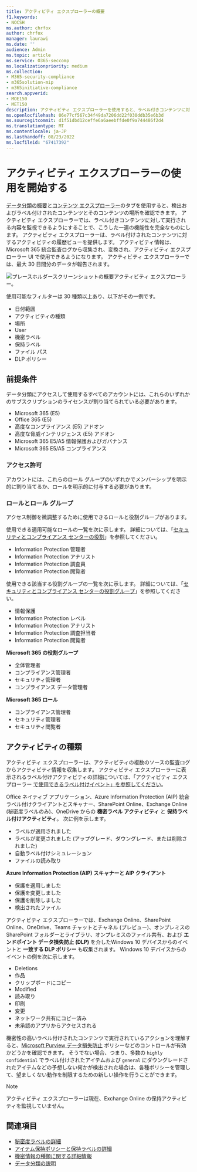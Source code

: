 ```yaml
---
title: アクティビティ エクスプローラーの概要
f1.keywords:
- NOCSH
ms.author: chrfox
author: chrfox
manager: laurawi
ms.date: ''
audience: Admin
ms.topic: article
ms.service: O365-seccomp
ms.localizationpriority: medium
ms.collection:
- M365-security-compliance
- m365solution-mip
- m365initiative-compliance
search.appverid:
- MOE150
- MET150
description: アクティビティ エクスプローラーを使用すると、ラベル付きコンテンツに対してユーザーが実行しているアクションを表示およびフィルター処理できます。
ms.openlocfilehash: 06e77cf567c34f49da7206dd22f030ddb35e6b3d
ms.sourcegitcommit: d1f51dbd12ceffe6a6aeebffde0f9a744486f2d4
ms.translationtype: MT
ms.contentlocale: ja-JP
ms.lasthandoff: 08/23/2022
ms.locfileid: "67417392"
---
```

# <a name="get-started-with-activity-explorer"></a>アクティビティ エクスプローラーの使用を開始する

[データ分類の概要](data-classification-overview.md)と[コンテンツ エクスプローラー](data-classification-content-explorer.md)のタブを使用すると、検出およびラベル付けされたコンテンツとそのコンテンツの場所を確認できます。 アクティビティ エクスプローラーでは、ラベル付きコンテンツに対して実行される内容を監視できるようにすることで、こうした一連の機能性を完全なものにします。 アクティビティ エクスプローラーは、ラベル付けされたコンテンツに対するアクティビティの履歴ビューを提供します。 アクティビティ情報は、Microsoft 365 統合監査ログから収集され、変換され、アクティビティ エクスプローラー UI で使用できるようになります。 アクティビティ エクスプローラーでは、最大 30 日間分のデータが報告されます。

![プレースホルダースクリーンショットの概要アクティビティ エクスプローラー。](../media/data-classification-activity-explorer-1.png)

使用可能なフィルターは 30 種類以上あり、以下がその一例です。

- 日付範囲
- アクティビティの種類
- 場所
- User
- 機密ラベル
- 保持ラベル
- ファイル パス
- DLP ポリシー



## <a name="prerequisites"></a>前提条件

データ分類にアクセスして使用するすべてのアカウントには、これらのいずれかのサブスクリプションのライセンスが割り当てられている必要があります。

- Microsoft 365 (E5)
- Office 365 (E5)
- 高度なコンプライアンス (E5) アドオン
- 高度な脅威インテリジェンス (E5) アドオン
- Microsoft 365 E5/A5 情報保護およびガバナンス
- Microsoft 365 E5/A5 コンプライアンス

### <a name="permissions"></a>アクセス許可

アカウントには、これらのロール グループのいずれかでメンバーシップを明示的に割り当てるか、ロールを明示的に付与する必要があります。

### <a name="roles-and-role-groups"></a>ロールとロール グループ

アクセス制御を微調整するために使用できるロールと役割グループがあります。

使用できる適用可能なロールの一覧を次に示します。 詳細については、「[セキュリティとコンプライアンス センターの役割](../security/office-365-security/permissions-in-the-security-and-compliance-center.md#roles-in-the-security--compliance-center)」を参照してください。

- Information Protection 管理者
- Information Protection アナリスト
- Information Protection 調査員
- Information Protection 閲覧者

使用できる該当する役割グループの一覧を次に示します。 詳細については、「[セキュリティとコンプライアンス センターの役割グループ](../security/office-365-security/permissions-in-the-security-and-compliance-center.md#role-groups-in-the-security--compliance-center)」を参照してください。

- 情報保護
- Information Protection レベル
- Information Protection アナリスト
- Information Protection 調査担当者
- Information Protection 閲覧者

<!--
> [!IMPORTANT]
> Access to Activity explorer via the Security reader or Device Management role groups or other has been removed-->

**Microsoft 365 の役割グループ**

- 全体管理者
- コンプライアンス管理者
- セキュリティ管理者
- コンプライアンス データ管理者

**Microsoft 365 ロール**

- コンプライアンス管理者
- セキュリティ管理者
- セキュリティ閲覧者

## <a name="activity-types"></a>アクティビティの種類

アクティビティ エクスプローラーは、アクティビティの複数のソースの監査ログからアクティビティ情報を収集します。 アクティビティ エクスプローラーに表示されるラベル付けアクティビティの詳細については、「アクティビティ エクスプローラー [で使用できるラベル付けイベント」を参照してください](data-classification-activity-explorer-available-events.md)。

Office ネイティブ アプリケーション、Azure Information Protection (AIP) 統合ラベル付けクライアントとスキャナー、SharePoint Online、Exchange Online (秘密度ラベルのみ)、OneDrive からの **機密ラベル アクティビティ** と **保持ラベル付けアクティビティ**。 次に例を示します。

- ラベルが適用されました
- ラベルが変更されました (アップグレード、ダウングレード、または削除されました)
- 自動ラベル付けシミュレーション
- ファイルの読み取り

**Azure Information Protection (AIP) スキャナーと AIP クライアント**

- 保護を適用しました
- 保護を変更しました
- 保護を削除しました
- 検出されたファイル

アクティビティ エクスプローラーでは、Exchange Online、SharePoint Online、OneDrive、Teams チャットとチャネル (プレビュー)、オンプレミスの SharePoint フォルダーとライブラリ、オンプレミスのファイル共有、および **エンドポイント データ損失防止 (DLP)** を介したWindows 10 デバイスからのイベントと **一致する DLP ポリシー** も収集されます。 Windows 10 デバイスからのイベントの例を次に示します。

- Deletions
- 作品
- クリップボードにコピー
- Modified
- 読み取り
- 印刷
- 変更
- ネットワーク共有にコピー済み
- 未承認のアプリからアクセスされる 

機密性の高いラベル付けされたコンテンツで実行されているアクションを理解すると、[Microsoft Purview データ損失防止](dlp-learn-about-dlp.md) ポリシーなどのコントロールが有効かどうかを確認できます。 そうでない場合、つまり、多数の `highly confidential` でラベル付けされたアイテムおよび `general` にダウングレードされたアイテムなどの予想しない何かが検出された場合は、各種ポリシーを管理して、望ましくない動作を制限するための新しい操作を行うことができます。

> [!NOTE]
> アクティビティ エクスプローラーは現在、Exchange Online の保持アクティビティを監視していません。

## <a name="see-also"></a>関連項目

- [秘密度ラベルの詳細](sensitivity-labels.md)
- [アイテム保持ポリシーと保持ラベルの詳細](retention.md)
- [機密情報の種類に関する詳細情報](sensitive-information-type-learn-about.md)
- [データ分類の説明](data-classification-overview.md)
